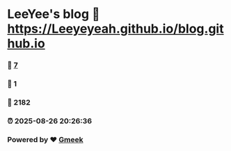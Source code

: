 # LeeYee's blog :link: https://Leeyeyeah.github.io/blog.github.io 
### :page_facing_up: [7](https://Leeyeyeah.github.io/blog.github.io/tag.html) 
### :speech_balloon: 1 
### :hibiscus: 2182 
### :alarm_clock: 2025-08-26 20:26:36 
### Powered by :heart: [Gmeek](https://github.com/Meekdai/Gmeek)
